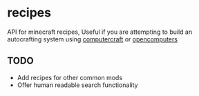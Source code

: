 # recipes

API for minecraft recipes, Useful if you are attempting to build an autocrafting system using [computercraft](https://computercraft.info) or [opencomputers](https://ocdoc.cil.li/)

## TODO

- Add recipes for other common mods
- Offer human readable search functionality